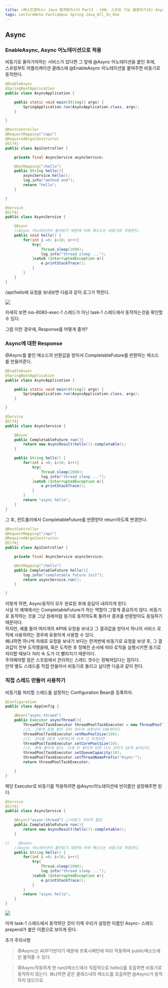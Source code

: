 ```yaml
---
title: <패스트캠퍼스> Java 웹개발마스터 Part3 - CH6. 스프링 기능 활용하기(6) Async
tags: LectureNote Fastcampus Spring Java_All_In_One
---
```


## Async

### EnableAsync, Async 어노테이션으로 적용

비동기로 돌아가야하는 서비스가 있다면 그 앞에 @Async 어노테이션을 붙인 후에,  
스프링부트 어플리케이션 클래스에 @EnableAsync 어노테이션을 붙여주면 비동기로 동작한다.

```java
@EnableAsync
@SpringBootApplication
public class AsyncApplication {

    public static void main(String[] args) {
        SpringApplication.run(AsyncApplication.class, args);
    }

}
```

```java
@RestController
@RequestMapping("/api")
@RequiredArgsConstructor
@Slf4j
public class ApiController {

    private final AsyncService asyncService;

    @GetMapping("/hello")
    public String hello(){
        asyncService.hello();
        log.info("method end");
        return "hello";
    }

}
```

```java
@Service
@Slf4j
public class AsyncService {

    @Async
    //Async 어노테이션이 붙어있기 때문에 아래 메소드는 비동기로 작동한다.
    public void hello() {
        for(int i =0; i<10; i++){
            try{
                Thread.sleep(2000);
                log.info("thread sleep ...");
            }catch (InterruptedException e){
                e.printStackTrace();
            }
        }
    }
}
```


/api/hello에 요청을 보내보면 다음과 같이 로그가 찍힌다.

![](/assets/img/LectureNote/FastCampus/Java_All_In_One/async.png)

자세히 보면 nio-8080-exec-1 스레드가 아닌 task-1 스레드에서 동작하는것을 확인할 수 있다.

그럼 이런 경우에, Response를 어떻게 줄까?

### Async에 대한 Response

@Async를 붙인 메소드의 반환값을 받아서 CompletableFuture를 반환하는 메소드를 만들어준다.

```java
@EnableAsync
@SpringBootApplication
public class AsyncApplication {

    public static void main(String[] args) {
        SpringApplication.run(AsyncApplication.class, args);
    }

}
```

```java
@Service
@Slf4j
public class AsyncService {

    @Async
    public CompletableFuture run(){
        return new AsyncResult(hello()).completable();
    }

    public String hello() {
        for(int i =0; i<10; i++){
            try{
                Thread.sleep(2000);
                log.info("thread sleep ...");
            }catch (InterruptedException e){
                e.printStackTrace();
            }
        }
        return "async hello";
    }
}
```

그 후, 컨트롤러에서 CompletableFuture를 반환받아 return하도록 변경한다.

```java
@RestController
@RequestMapping("/api")
@RequiredArgsConstructor
@Slf4j
public class ApiController {

    private final AsyncService asyncService;

    @GetMapping("/hello")
    public CompletableFuture hello(){
        log.info("completable future init");
        return asyncService.run();
    }

}
```

이렇게 하면, Async동작이 모두 완료된 후에 응답이 내려지게 된다.  
사실 이 예제에서는 CompletableFuture가 하는 역할이 그렇게 중요하지 않다. 비동기로 동작하는 것을 그냥
원래처럼 동기로 동작하도록 돌려서 결과를 반환받아도 동일하기 때문이다.  
하지만, 예를 들어 여러개의 API에 요청을 보내고 그 결과값을 받아서 하나의 서비스 로직에 사용하려는 경우에
유용하게 사용할 수 있다.  
왜냐하면 하나씩 차례로 요청을 보내기 보다는 한꺼번에 비동기로 요청을 보낸 후, 그
결과값이 전부 도착했을때, 혹은 도착한 후 정해진 순서에 따라 로직을 실행시키면 동기로 처리할 때보다 처리 속
도가 더 빨라지기 때문이다.  
주의해야할 점은 스프링에서 관리하는 스레드 갯수는 정해져있다는 점이다.  
만약 별도 스레드를 직접 만들어서 비동기로 돌리고 싶다면 다음과 같이 한다.

### 직접 스레드 만들어 사용하기

비동기를 처리할 스레드를 설정하는 Configuration Bean을 등록하자.

```java
@Configuration
public class AppConfig {

    @Bean("async-thraed")
    public Executor asyncThread(){
        ThreadPoolTaskExecutor threadPoolTaskExecutor = new ThreadPoolTaskExecutor();
        //3. 그렇게 점점 쌓인 코어 갯수의 상한선이 100개이다.
        threadPoolTaskExecutor.setMaxPoolSize(100);
        //1. 코어를 10개 사용하는데 이게 다 차게되면
        threadPoolTaskExecutor.setCorePoolSize(10);
        //2. 큐에 쌓이게 된다. 이게 다 쌓이게 되면 다시 코어가 10개 늘어난다.
        threadPoolTaskExecutor.setQueueCapacity(10);
        threadPoolTaskExecutor.setThreadNamePrefix("Async-");
        return threadPoolTaskExecutor;

    }
}
```

해당 Executor로 비동기를 적용하려면 @Async어노테이션에 빈이름만 설정해주면 된다.

```java
@Service
@Slf4j
public class AsyncService {

    @Async("async-thread") //비동기 처리자 할당
    public CompletableFuture run(){
        return new AsyncResult(hello()).completable();
    }

//    @Async
    //Async 어노테이션이 붙어있기 때문에 아래 메소드는 비동기로 작동한다.
    public String hello() {
        for(int i =0; i<10; i++){
            try{
                Thread.sleep(2000);
                log.info("thread sleep ...");
            }catch (InterruptedException e){
                e.printStackTrace();
            }
        }
        return "async hello";
    }
}
```

![](/assets/img/LectureNote/FastCampus/Java_All_In_One/async-thread.png)

아까 task-1 스레드에서 동작하던 것이 이제 우리가 설정한 이름인 Async- 스레드 prepend가 붙은 이름으로
보이게 된다.

추가 주의사항

> @Async는 AOP기반이기 때문에 프록시패턴에 따라 작동하며 public메소드에만 붙여줄 수 있다.

> @Async작동하게 한 run()메소드에서 직접적으로 hello()를 호출하면 비동기로 동작하지 않는다. 왜냐하면
같은 클래스내의 메소드를 호출하면 @Async가 동작하지 않으므로.

